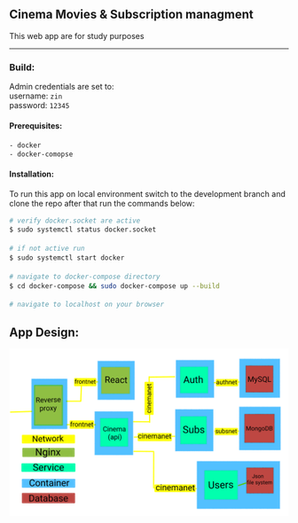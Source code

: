 ## Cinema Movies & Subscription managment



This web app are for study purposes

---

### Build:

Admin credentials are set to: <br/>
username: `zin`  <br/>
password: `12345` <br/>

#### Prerequisites:
    - docker
    - docker-comopse

#### Installation:

To run this app on local environment switch to
the development branch and clone the repo after that 
run the commands below:

```bash
# verify docker.socket are active
$ sudo systemctl status docker.socket

# if not active run
$ sudo systemctl start docker

# navigate to docker-compose directory
$ cd docker-compose && sudo docker-compose up --build

# navigate to localhost on your browser
```



## App Design:
 
![Plan](./Plan.png)
